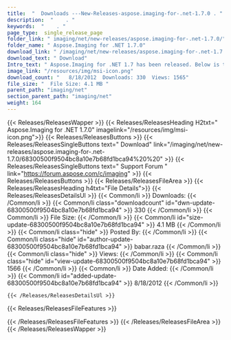 ```yaml
---
title:  "  Downloads ---New-Releases-aspose.imaging-for-.net-1.7.0 . " 
description:  "    . " 
keywords:  "    . " 
page_type:  single_release_page
folder_link: " imaging/net/new-releases/aspose.imaging-for-.net-1.7.0/"
folder_name: " Aspose.Imaging for .NET 1.7.0"
download_link: " /imaging/net/new-releases/aspose.imaging-for-.net-1.7.0/68300500f9504bc8a10e7b68fd1bca94"
download_text: " Download"
Intro_text: " Aspose.Imaging for .NET 1.7 has been released. Below is the list of new features..."
image_link: "/resources/img/msi-icon.png"
download_count: "   8/18/2012  Downloads: 330  Views: 1565"
file_size: "  File Size: 4.1 MB "
parent_path: "imaging/net"
section_parent_path: "imaging/net"
weight: 164 
---
```


{{< Releases/ReleasesWapper >}}
  {{< Releases/ReleasesHeading H2txt=" Aspose.Imaging for .NET 1.7.0" imagelink="/resources/img/msi-icon.png">}}
  {{< Releases/ReleasesButtons >}}
    {{< Releases/ReleasesSingleButtons text=" Download" link="/imaging/net/new-releases/aspose.imaging-for-.net-1.7.0/68300500f9504bc8a10e7b68fd1bca94%20%20" >}}
    {{< Releases/ReleasesSingleButtons text=" Support Forum " link="https://forum.aspose.com/c/imaging" >}}
  {{< Releases/ReleasesButtons >}}
  {{< Releases/ReleasesFileArea >}}
    {{< Releases/ReleasesHeading h4txt="File Details">}}
    {{< Releases/ReleasesDetailsUl >}}
            {{< Common/li  >}} Downloads: {{< /Common/li >}} 
      {{< Common/li class="downloadcount" id="dwn-update-68300500f9504bc8a10e7b68fd1bca94" >}} 330 {{< /Common/li >}} 
      {{< Common/li  >}} File Size: {{< /Common/li >}} 
      {{< Common/li id="size-update-68300500f9504bc8a10e7b68fd1bca94" >}} 4.1 MB {{< /Common/li >}} 
      {{< Common/li  class="hide" >}} Posted By: {{< /Common/li >}} 
      {{< Common/li class="hide" id="author-update-68300500f9504bc8a10e7b68fd1bca94" >}} babar.raza {{< /Common/li >}} 
      {{< Common/li class="hide"  >}} Views: {{< /Common/li >}} 
      {{< Common/li class="hide" id="view-update-68300500f9504bc8a10e7b68fd1bca94" >}} 1566 {{< /Common/li >}} 
      {{< Common/li  >}} Date Added: {{< /Common/li >}} 
      {{< Common/li id="added-update-68300500f9504bc8a10e7b68fd1bca94" >}} 8/18/2012 {{< /Common/li >}} 

    {{< /Releases/ReleasesDetailsUl >}}

  {{< Releases/ReleasesFileFeatures >}}
      
  {{< /Releases/ReleasesFileFeatures >}}
 {{< /Releases/ReleasesFileArea >}}
{{< /Releases/ReleasesWapper >}}


